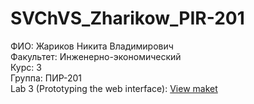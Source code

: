 # SVChVS_Zharikow_PIR-201
ФИО: Жариков Никита Владимирович <br />
Факультет: Инженерно-экономический <br />
Курс: 3  <br />
Группа: ПИР-201 <br />
Lab 3 (Prototyping the web interface): [View maket](https://www.figma.com/file/rL3YQEOT1VZMCHtUlInYBa/Prototyping-the-web-interface?node-id=0%3A1)